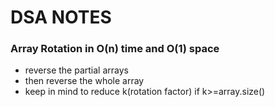 # DSA NOTES

### Array Rotation in O(n) time and O(1) space
- reverse the partial arrays
- then reverse the whole array
- keep in mind to reduce k(rotation factor) if k>=array.size() 

